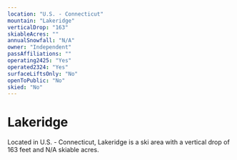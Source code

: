 ```yaml
---
location: "U.S. - Connecticut"
mountain: "Lakeridge"
verticalDrop: "163"
skiableAcres: ""
annualSnowfall: "N/A"
owner: "Independent"
passAffiliations: ""
operating2425: "Yes"
operated2324: "Yes"
surfaceLiftsOnly: "No"
openToPublic: "No"
skied: "No"
---
```


# Lakeridge

Located in U.S. - Connecticut, Lakeridge is a ski area with a vertical drop of 163 feet and N/A skiable acres.
